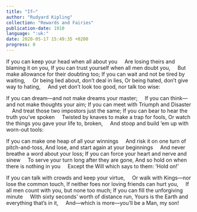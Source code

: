 ```yaml
---
title: "If—"
author: "Rudyard Kipling"
collection: "Rewards and Fairies"
publication-date: 1910
language: ":uk:"
date: 2020-05-17 15:49:35 +0200
progress: 0
---
```

If you can keep your head when all about you
&nbsp;&nbsp;&nbsp;&nbsp;Are losing theirs and blaming it on you,
If you can trust yourself when all men doubt you,
&nbsp;&nbsp;&nbsp;&nbsp;But make allowance for their doubting too;
If you can wait and not be tired by waiting,
&nbsp;&nbsp;&nbsp;&nbsp;Or being lied about, don’t deal in lies,
Or being hated, don’t give way to hating,
&nbsp;&nbsp;&nbsp;&nbsp;And yet don’t look too good, nor talk too wise:

If you can dream—and not make dreams your master;
&nbsp;&nbsp;&nbsp;&nbsp;If you can think—and not make thoughts your aim;
If you can meet with Triumph and Disaster
&nbsp;&nbsp;&nbsp;&nbsp;And treat those two impostors just the same;
If you can bear to hear the truth you’ve spoken
&nbsp;&nbsp;&nbsp;&nbsp;Twisted by knaves to make a trap for fools,
Or watch the things you gave your life to, broken,
&nbsp;&nbsp;&nbsp;&nbsp;And stoop and build ’em up with worn-out tools:

If you can make one heap of all your winnings
&nbsp;&nbsp;&nbsp;&nbsp;And risk it on one turn of pitch-and-toss,
And lose, and start again at your beginnings
&nbsp;&nbsp;&nbsp;&nbsp;And never breathe a word about your loss;
If you can force your heart and nerve and sinew
&nbsp;&nbsp;&nbsp;&nbsp;To serve your turn long after they are gone,
And so hold on when there is nothing in you
&nbsp;&nbsp;&nbsp;&nbsp;Except the Will which says to them: ‘Hold on!’

If you can talk with crowds and keep your virtue,
&nbsp;&nbsp;&nbsp;&nbsp;Or walk with Kings—nor lose the common touch,
If neither foes nor loving friends can hurt you,
&nbsp;&nbsp;&nbsp;&nbsp;If all men count with you, but none too much;
If you can fill the unforgiving minute
&nbsp;&nbsp;&nbsp;&nbsp;With sixty seconds’ worth of distance run,
Yours is the Earth and everything that’s in it,
&nbsp;&nbsp;&nbsp;&nbsp;And—which is more—you’ll be a Man, my son!
